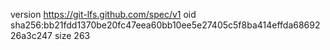 version https://git-lfs.github.com/spec/v1
oid sha256:bb21fdd1370be20fc47eea60bb10ee5e27405c5f8ba414effda6869226a3c247
size 263
